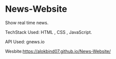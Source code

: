 # News-Website
Show real time news.

TechStack Used: HTML , CSS , JavaScript.

API Used: gnews.io

Wesbite:https://alokbind07.github.io/News-Website/
